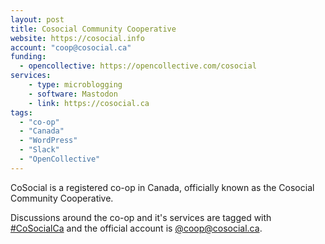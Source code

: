 ```yaml
---
layout: post
title: Cosocial Community Cooperative
website: https://cosocial.info
account: "coop@cosocial.ca"
funding:
  - opencollective: https://opencollective.com/cosocial
services:
    - type: microblogging
    - software: Mastodon
    - link: https://cosocial.ca
tags:
  - "co-op"
  - "Canada"
  - "WordPress"
  - "Slack"
  - "OpenCollective"
---
```


CoSocial is a registered co-op in Canada, officially known as the Cosocial Community Cooperative.

Discussions around the co-op and it's services are tagged with [#CoSocialCa](https://cosocial.ca/tags/CoSocialCa) and the official account is [@coop@cosocial.ca](https://cosocial.ca/@coop).